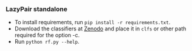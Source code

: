### LazyPair standalone
- To install requirements, run ```pip install -r requirements.txt```.
- Download the classifiers at [Zenodo](https://doi.org/10.5281/zenodo.6071630) and place it in ```clfs``` or other path required for the option -c.
- Run ```python rf.py --help```.
